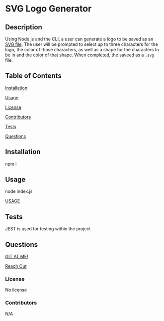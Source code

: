   # SVG Logo Generator

  ## Description
  Using Node.js and the CLI, a user can generate a logo to be saved as an [SVG file](https://en.wikipedia.org/wiki/Scalable_Vector_Graphics). The user will be prompted to select up to three characters for the logo, the color of those characters, as well as a shape for the characters to be in and the color of that shape. When completed, the saveed as a `.svg` file. 

  ## Table of Contents
  [Installation](#installation)

  [Usage](#usage)

  [License](#license)

  [Contributors](#contributors)

  [Tests](#tests)

  [Questions](#questions)


  ## Installation
  npm i

  ## Usage
  node index.js
  
  [USAGE](https://drive.google.com/file/d/1-vrGT6V-AXecE7FNDsHVdBseYMZ9LSgi/view?usp=drive_link)

  ## Tests
  JEST is used for testing within the project

  ## Questions
  [GIT AT ME!](https://github.com/VicSwain)

  [Reach Out](@huracanmusic2016@gmail.com)
  
  
  ### License 
  No license

  
  ### Contributors
  N/A

 
